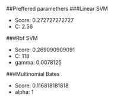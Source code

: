 ##Preffered paramethers
###Linear SVM
* Score: 0.272727272727
* C: 2.56

###Rbf SVM
* Score: 0.269090909091
* C: 118
* gamma: 0.0078125

###Multinomial Bates
* Score: 0.116818181818
* alpha: 1